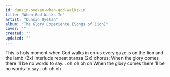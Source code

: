 ```yaml
---
id: dunsin-oyekan-when-god-walks-in
title: "When God Walks In"
artist: "Dunsin Oyekan"
album: "The Glory Experience (Songs of Zion)"
cover: ""
created: ""
updated: ""
---
```


This is holy moment
when God walks in on us
every gaze is on the lion and the lamb (2x)
lnterlude
repeat stanza (2x)
 chorus:
When the glory comes
there 'll be no words to say...
oh oh oh oh
When the glory comes
there 'll be no words to say..
oh oh oh